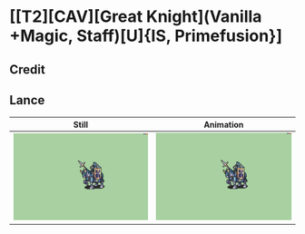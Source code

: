 # [\[T2\]\[CAV\]\[Great Knight\]\(Vanilla +Magic, Staff\)\[U\]{IS, Primefusion}]

## Credit


	
## Lance

| Still | Animation |
| :---: | :-------: |
| ![Lance still](./Lance_000.png) | ![Lance animation](./Lance.gif) |
